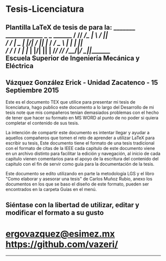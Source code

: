 # Tesis-Licenciatura

Plantilla LaTeX de tesis de para la: 
                 _______ ____________  _    _ ______
                /  ____//  ____/\_   \| \  / ||  ___\
               /  /___  |  \__   | |\/|  \/  ||  |___ 
              /   ___/  \___  \  | |  |      ||   ___\
             /  /____  ____/  / _| |_ | |\/| ||  |____
            /_______/ /______/ /_____/|_/  \_||_______\
        Escuela Superior de Ingeniería Mecánica y Eléctrica 
 ---------------------------------------------------------------
 Vázquez González Erick - Unidad Zacatenco - 15 Septiembre 2015
 ---------------------------------------------------------------

Este es el documento TEX que utilice para presentar mi tesis de licenciatura, 
hago publico este documento a lo largo del Desarrollo de mi tesis note que mis 
compañeros tenían demasiados problemas con el hecho de tener que hacer su formato
en MS WORD al punto de no poder si quiera completar el contenido de sus tesis.

La intención de compartir este documento es intentar llegar y ayudar a aquellos 
compañeros que tomen el reto de aprender a utilizar LaTeX para escribir su tesis,
Este documento tiene el formato de una tesis tradicional con el formato de citas 
de la IEEE cada capitulo de este documento viene en un archivo distinto para 
facilitar la edición y navegación, al inicio de cada  capitulo vienen comentarios
para el apoyo de la escritura del contenido del capitulo con el fin de servir como
guía para la documentación de la tesis.

Este documento se edito utilizando en parte la metodología LGS y el libro 
"Como elaborar y asesorar una tesis" de Carlos Muñoz Rubio, anexo los documentos
en los que se baso el diseño de este formato, pueden ser encontrados en la carpeta
Guías en el menú. 

 Siéntase con la libertad de utilizar, editar y modificar el formato a su gusto 
---------------------------------------------------------------------------------
#         ergovazquez@esimez.mx            https://github.com/vazeri/
---------------------------------------------------------------------------------
